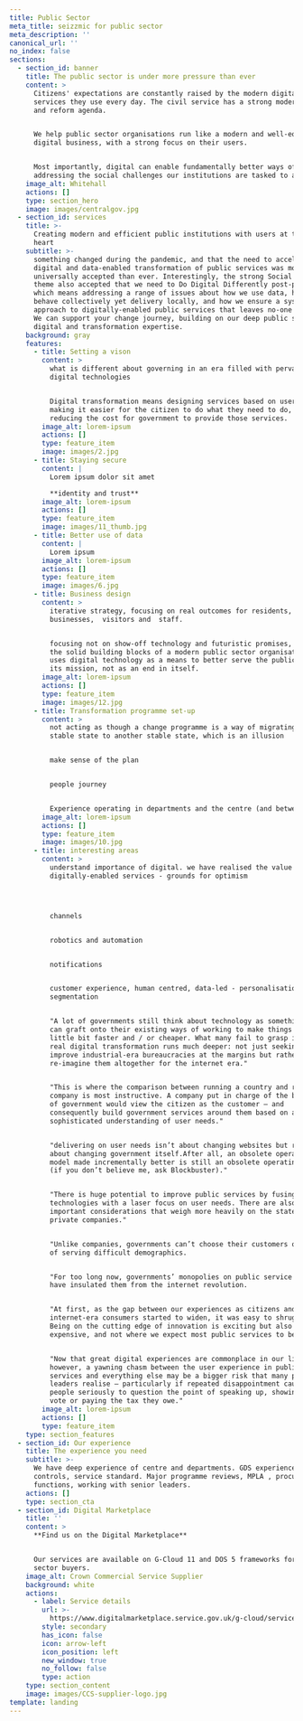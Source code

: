 ```yaml
---
title: Public Sector
meta_title: seizzmic for public sector
meta_description: ''
canonical_url: ''
no_index: false
sections:
  - section_id: banner
    title: The public sector is under more pressure than ever
    content: >
      Citizens' expectations are constantly raised by the modern digital
      services they use every day. The civil service has a strong modernisation
      and reform agenda.


      We help public sector organisations run like a modern and well-equipped
      digital business, with a strong focus on their users.


      Most importantly, digital can enable fundamentally better ways of
      addressing the social challenges our institutions are tasked to address.
    image_alt: Whitehall
    actions: []
    type: section_hero
    image: images/centralgov.jpg
  - section_id: services
    title: >-
      Creating modern and efficient public institutions with users at their
      heart
    subtitle: >-
      something changed during the pandemic, and that the need to accelerate
      digital and data-enabled transformation of public services was more
      universally accepted than ever. Interestingly, the strong Social Value
      theme also accepted that we need to Do Digital Differently post-pandemic,
      which means addressing a range of issues about how we use data, how we
      behave collectively yet delivery locally, and how we ensure a systemic
      approach to digitally-enabled public services that leaves no-one behind.
      We can support your change journey, building on our deep public sector
      digital and transformation expertise.
    background: gray
    features:
      - title: Setting a vison
        content: >
          what is different about governing in an era filled with pervasive
          digital technologies


          Digital transformation means designing services based on user needs,
          making it easier for the citizen to do what they need to do, and
          reducing the cost for government to provide those services.
        image_alt: lorem-ipsum
        actions: []
        type: feature_item
        image: images/2.jpg
      - title: Staying secure
        content: |
          Lorem ipsum dolor sit amet

          **identity and trust**
        image_alt: lorem-ipsum
        actions: []
        type: feature_item
        image: images/11_thumb.jpg
      - title: Better use of data
        content: |
          Lorem ipsum
        image_alt: lorem-ipsum
        actions: []
        type: feature_item
        image: images/6.jpg
      - title: Business design
        content: >
          iterative strategy, focusing on real outcomes for residents, 
          businesses,  visitors and  staff.


          focusing not on show-off technology and futuristic promises, but on
          the solid building blocks of a modern public sector organisation which
          uses digital technology as a means to better serve the public and meet
          its mission, not as an end in itself.
        image_alt: lorem-ipsum
        actions: []
        type: feature_item
        image: images/12.jpg
      - title: Transformation programme set-up
        content: >
          not acting as though a change programme is a way of migrating from one
          stable state to another stable state, which is an illusion


          make sense of the plan


          people journey


          Experience operating in departments and the centre (and between both)
        image_alt: lorem-ipsum
        actions: []
        type: feature_item
        image: images/10.jpg
      - title: interesting areas
        content: >
          understand importance of digital. we have realised the value of good
          digitally-enabled services - grounds for optimism




          channels


          robotics and automation


          notifications


          customer experience, human centred, data-led - personalisation and
          segmentation


          "A lot of governments still think about technology as something they
          can graft onto their existing ways of working to make things run a
          little bit faster and / or cheaper. What many fail to grasp is that
          real digital transformation runs much deeper: not just seeking to
          improve industrial-era bureaucracies at the margins but rather to
          re-imagine them altogether for the internet era."


          "This is where the comparison between running a country and running a
          company is most instructive. A company put in charge of the business
          of government would view the citizen as the customer — and
          consequently build government services around them based on a
          sophisticated understanding of user needs."


          "delivering on user needs isn’t about changing websites but rather
          about changing government itself.After all, an obsolete operating
          model made incrementally better is still an obsolete operating model
          (if you don’t believe me, ask Blockbuster)."


          "There is huge potential to improve public services by fusing digital
          technologies with a laser focus on user needs. There are also some
          important considerations that weigh more heavily on the state than on
          private companies."


          "Unlike companies, governments can’t choose their customers or opt out
          of serving difficult demographics.


          "For too long now, governments’ monopolies on public service delivery
          have insulated them from the internet revolution.


          "At first, as the gap between our experiences as citizens and as
          internet-era consumers started to widen, it was easy to shrug it off.
          Being on the cutting edge of innovation is exciting but also risky and
          expensive, and not where we expect most public services to be.


          "Now that great digital experiences are commonplace in our lives,
          however, a yawning chasm between the user experience in public
          services and everything else may be a bigger risk that many political
          leaders realise — particularly if repeated disappointment causes some
          people seriously to question the point of speaking up, showing up to
          vote or paying the tax they owe."
        image_alt: lorem-ipsum
        actions: []
        type: feature_item
    type: section_features
  - section_id: Our experience
    title: The experience you need
    subtitle: >-
      We have deep experience of centre and departments. GDS experience, spend
      controls, service standard. Major programme reviews, MPLA , procurement,
      functions, working with senior leaders.
    actions: []
    type: section_cta
  - section_id: Digital Marketplace
    title: ''
    content: >
      **Find us on the Digital Marketplace**


      Our services are available on G-Cloud 11 and DOS 5 frameworks for public
      sector buyers.
    image_alt: Crown Commercial Service Supplier
    background: white
    actions:
      - label: Service details
        url: >-
          https://www.digitalmarketplace.service.gov.uk/g-cloud/services/792657564746209
        style: secondary
        has_icon: false
        icon: arrow-left
        icon_position: left
        new_window: true
        no_follow: false
        type: action
    type: section_content
    image: images/CCS-supplier-logo.jpg
template: landing
---
```

